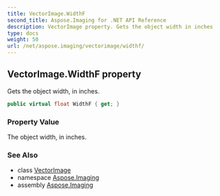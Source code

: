 ```yaml
---
title: VectorImage.WidthF
second_title: Aspose.Imaging for .NET API Reference
description: VectorImage property. Gets the object width in inches
type: docs
weight: 50
url: /net/aspose.imaging/vectorimage/widthf/
---
```

## VectorImage.WidthF property

Gets the object width, in inches.

```csharp
public virtual float WidthF { get; }
```

### Property Value

The object width, in inches.

### See Also

* class [VectorImage](../)
* namespace [Aspose.Imaging](../../vectorimage/)
* assembly [Aspose.Imaging](../../../)


